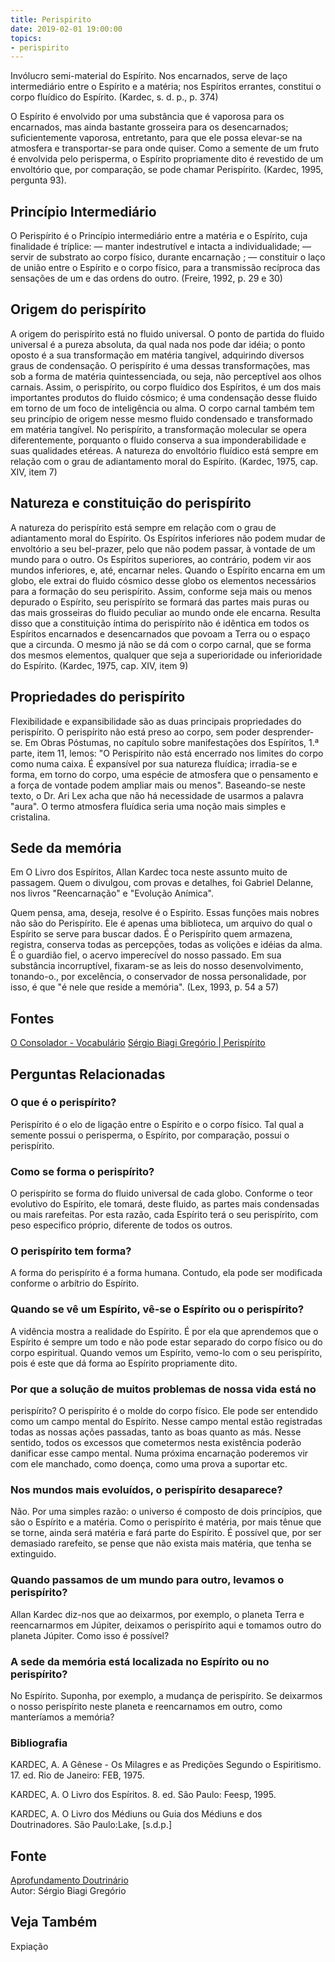 ```yaml
---
title: Perispirito
date: 2019-02-01 19:00:00
topics:
- perispirito
---
```


Invólucro semi-material do Espírito. Nos encarnados, serve de laço intermediário
entre o Espírito e a matéria; nos Espíritos errantes, constitui o corpo fluídico
do Espírito. (Kardec, s. d. p., p. 374) 

O Espírito é envolvido por uma substância que é vaporosa para os encarnados, mas
ainda bastante grosseira para os desencarnados; suficientemente vaporosa,
entretanto, para que ele possa elevar-se na atmosfera e transportar-se para onde
quiser. Como a semente de um fruto é envolvida pelo perisperma, o Espírito
propriamente dito é revestido de um envoltório que, por comparação, se pode
chamar Perispírito. (Kardec, 1995, pergunta 93).

## Princípio Intermediário
O Perispírito é o Princípio intermediário entre a matéria e o Espírito, cuja
finalidade é tríplice: — manter indestrutível e intacta a individualidade; —
servir de substrato ao corpo físico, durante encarnação ; — constituir o laço de
união entre o Espírito e o corpo físico, para a transmissão recíproca das
sensações de um e das ordens do outro. (Freire, 1992, p. 29 e 30)  

## Origem do perispírito
A origem do perispírito está no fluido universal. O ponto de partida do fluido
universal é a pureza absoluta, da qual nada nos pode dar idéia; o ponto oposto é
a sua transformação em matéria tangível, adquirindo diversos graus de
condensação. O perispírito é uma dessas transformações, mas sob a forma de
matéria quintessenciada, ou seja, não perceptível aos olhos carnais. Assim, o
perispírito, ou corpo fluídico dos Espíritos, é um dos mais importantes produtos
do fluido cósmico; é uma condensação desse fluido em torno de um foco de
inteligência ou alma. O corpo carnal também tem seu princípio de origem nesse
mesmo fluido condensado e transformado em matéria tangível. No perispírito, a
transformação molecular se opera diferentemente, porquanto o fluido conserva a
sua imponderabilidade e suas qualidades etéreas. A natureza do envoltório
fluídico está sempre em relação com o grau de adiantamento moral do Espírito.
(Kardec, 1975, cap. XIV, item 7)

## Natureza e constituição do perispírito
A natureza do perispírito está sempre em relação com o grau de adiantamento
moral do Espírito. Os Espíritos inferiores não podem mudar de envoltório a seu
bel-prazer, pelo que não podem passar, à vontade de um mundo para o outro. Os
Espíritos superiores, ao contrário, podem vir aos mundos inferiores, e, até,
encarnar neles. Quando o Espírito encarna em um globo, ele extrai do fluido
cósmico desse globo os elementos necessários para a formação do seu perispírito.
Assim, conforme seja mais ou menos depurado o Espírito, seu perispírito se
formará das partes mais puras ou das mais grosseiras do fluido peculiar ao mundo
onde ele encarna. Resulta disso que a constituição íntima do perispírito não é
idêntica em todos os Espíritos encarnados e desencarnados que povoam a Terra ou
o espaço que a circunda. O mesmo já não se dá com o corpo carnal, que se forma
dos mesmos elementos, qualquer que seja a superioridade ou inferioridade do
Espírito. (Kardec, 1975, cap. XIV, item 9)

## Propriedades do perispírito
Flexibilidade e expansibilidade são as duas principais propriedades do
perispírito. O perispírito não está preso ao corpo, sem poder desprender-se. Em
Obras Póstumas, no capítulo sobre manifestações dos Espíritos, 1.ª parte, item
11, lemos: "O Perispírito não está encerrado nos limites do corpo como numa
caixa. É expansível por sua natureza fluídica; irradia-se e forma, em torno do
corpo, uma espécie de atmosfera que o pensamento e a força de vontade podem
ampliar mais ou menos". Baseando-se neste texto, o Dr. Ari Lex acha que não há
necessidade de usarmos a palavra "aura". O termo atmosfera fluídica seria uma
noção mais simples e cristalina.

## Sede da memória
Em O Livro dos Espíritos, Allan Kardec toca neste assunto muito de passagem.
Quem o divulgou, com provas e detalhes, foi Gabriel Delanne, nos livros
"Reencarnação" e "Evolução Anímica".

Quem pensa, ama, deseja, resolve é o Espírito. Essas funções mais nobres não são
do Perispírito. Ele é apenas uma biblioteca, um arquivo do qual o Espírito se
serve para buscar dados. É o Perispírito quem armazena, registra, conserva todas
as percepções, todas as volições e idéias da alma. É o guardião fiel, o acervo
imperecível do nosso passado. Em sua substância incorruptível, fixaram-se as
leis do nosso desenvolvimento, tonando-o., por excelência, o conservador de
nossa personalidade, por isso, é que "é nele que reside a memória". (Lex, 1993,
p. 54 a 57)

## Fontes
[O Consolador - Vocabulário](http://www.oconsolador.com.br/linkfixo/vocabulario/principal.html)
[Sérgio Biagi Gregório | Perispírito](http://www.sergiobiagigregorio.com.br/palestra/perispirito.htm)


## Perguntas Relacionadas

### O que é o perispírito?
Perispírito é o elo de ligação entre o Espírito e o corpo físico. Tal
qual a semente possui o perisperma, o Espírito, por comparação, possui o
perispírito.

### Como se forma o perispírito?
O perispírito se forma do fluido universal de cada globo. Conforme o
teor evolutivo do Espírito, ele tomará, deste fluido, as partes mais
condensadas ou mais rarefeitas. Por esta razão, cada Espírito terá o seu
perispírito, com peso especifico próprio, diferente de todos os outros.

### O perispírito tem forma?
A forma do perispírito é a forma humana. Contudo, ela pode ser
modificada conforme o arbítrio do Espírito.

### Quando se vê um Espírito, vê-se o Espírito ou o perispírito?
A vidência mostra a realidade do Espírito. É por ela que aprendemos que
o Espírito é sempre um todo e não pode estar separado do corpo físico ou
do corpo espiritual. Quando vemos um Espírito, vemo-lo com o seu
perispírito, pois é este que dá forma ao Espírito propriamente dito.

### Por que a solução de muitos problemas de nossa vida está no
perispírito?
O perispírito é o molde do corpo físico. Ele pode ser entendido como um
campo mental do Espírito. Nesse campo mental estão registradas todas as
nossas ações passadas, tanto as boas quanto as más. Nesse sentido, todos
os excessos que cometermos nesta existência poderão danificar esse campo
mental. Numa próxima encarnação poderemos vir com ele manchado, como
doença, como uma prova a suportar etc.

### Nos mundos mais evoluídos, o perispírito desaparece?
Não. Por uma simples razão: o universo é composto de dois princípios,
que são o Espírito e a matéria. Como o perispírito é matéria, por mais
tênue que se torne, ainda será matéria e fará parte do Espírito. É
possível que, por ser demasiado rarefeito, se pense que não exista mais
matéria, que tenha se extinguido.

### Quando passamos de um mundo para outro, levamos o perispírito?
Allan Kardec diz-nos que ao deixarmos, por exemplo, o planeta Terra e
reencarnarmos em Júpiter, deixamos o perispírito aqui e tomamos outro do
planeta Júpiter. Como isso é possível?
### A sede da memória está localizada no Espírito ou no perispírito?
No Espírito. Suponha, por exemplo, a mudança de perispírito. Se
deixarmos o nosso perispírito neste planeta e reencarnamos em outro,
como manteríamos a memória?



### Bibliografia
KARDEC, A. A Gênese - Os Milagres e as Predições Segundo o
Espiritismo. 17. ed. Rio de Janeiro: FEB, 1975.

KARDEC, A. O Livro dos Espíritos. 8. ed. São Paulo: Feesp, 1995.

KARDEC, A. O Livro dos Médiuns ou Guia dos Médiuns e dos
Doutrinadores. São Paulo:Lake, \[s.d.p.\]

## Fonte
[Aprofundamento Doutrinário](https://sites.google.com/view/aprofundamentodoutrinario/perispírito)  
Autor: Sérgio Biagi Gregório






## Veja Também
Expiação
